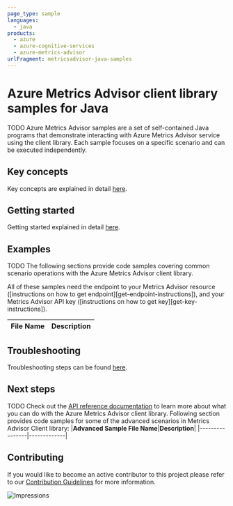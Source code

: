 ```yaml
---
page_type: sample
languages:
  - java
products:
  - azure
  - azure-cognitive-services
  - azure-metrics-advisor
urlFragment: metricsadvisor-java-samples
---
```


# Azure Metrics Advisor client library samples for Java
TODO
Azure Metrics Advisor samples are a set of self-contained Java programs that demonstrate interacting with Azure Metrics Advisor service
using the client library. Each sample focuses on a specific scenario and can be executed independently. 

## Key concepts
Key concepts are explained in detail [here][SDK_README_KEY_CONCEPTS].

## Getting started
Getting started explained in detail [here][SDK_README_GETTING_STARTED].

## Examples
TODO
The following sections provide code samples covering common scenario operations with the Azure Metrics Advisor client library.

All of these samples need the endpoint to your Metrics Advisor resource ([instructions on how to get endpoint][get-endpoint-instructions]), and your Metrics Advisor API key ([instructions on how to get key][get-key-instructions]).

|**File Name**|**Description**|
|----------------|-------------|


## Troubleshooting
Troubleshooting steps can be found [here][SDK_README_TROUBLESHOOTING].

## Next steps
TODO
Check out the [API reference documentation][java_fr_ref_docs] to learn more about
what you can do with the Azure Metrics Advisor client library.
Following section provides code samples for some of the advanced scenarios in Metrics Advisor Client library:
|**Advanced Sample File Name**|**Description**|
|----------------|-------------|


## Contributing
If you would like to become an active contributor to this project please refer to our [Contribution
Guidelines][SDK_README_CONTRIBUTING] for more information.

<!-- LINKS -->
[SDK_README_CONTRIBUTING]: ../../README.md#contributing
[SDK_README_GETTING_STARTED]: ../../README.md#getting-started
[SDK_README_TROUBLESHOOTING]: ../../README.md#troubleshooting
[SDK_README_KEY_CONCEPTS]: ../../README.md#key-concepts
[SDK_README_DEPENDENCY]: ../../README.md#include-the-package
[SDK_README_NEXT_STEPS]: ../../README.md#next-steps
[java_fr_ref_docs]: https://aka.ms/azsdk-java-metricsadvisor-ref-docs

![Impressions](https://azure-sdk-impressions.azurewebsites.net/api/impressions/azure-sdk-for-java%2Fsdk%2Fmetricsadvisor%2Fazure-ai-metricsadvisor%2FREADME.png)
